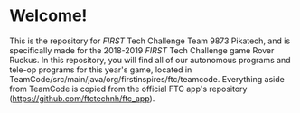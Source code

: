 # Welcome!
This is the repository for *FIRST* Tech Challenge Team 9873 Pikatech, and is specifically made for the 2018-2019 *FIRST* Tech Challenge game Rover Ruckus. In this repository, you will find all of our autonomous programs and tele-op programs for this year's game, located in TeamCode/src/main/java/org/firstinspires/ftc/teamcode. Everything aside from TeamCode is copied from the official FTC app's repository (https://github.com/ftctechnh/ftc_app).
